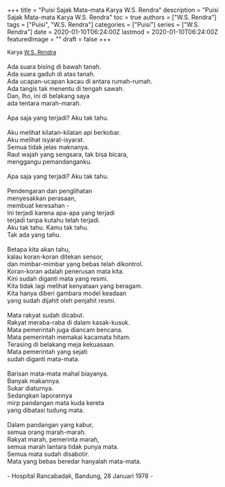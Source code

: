 +++
title = "Puisi Sajak Mata-mata Karya W.S. Rendra"
description = "Puisi Sajak Mata-mata Karya W.S. Rendra"
toc = true
authors = ["W.S. Rendra"]
tags = ["Puisi", "W.S. Rendra"]
categories = ["Puisi"]
series = ["W.S. Rendra"]
date = 2020-01-10T06:24:00Z
lastmod = 2020-01-10T06:24:00Z
featuredImage = ""
draft = false
+++

<div style="text-align: justify;">
<div style="font-size: small;">Karya <a href="/authors/w.s.-rendra/" target="_blank">W.S. Rendra</a></div><br />
Ada suara bising di bawah tanah.<br />Ada suara gaduh di atas tanah.<br />Ada ucapan-ucapan kacau di antara rumah-rumah.<br />Ada tangis tak menentu di tengah sawah.<br />Dan, lho, ini di belakang saya<br />ada tentara marah-marah.<br /><br />Apa saja yang terjadi? Aku tak tahu.<br /><br />Aku melihat kilatan-kilatan api berkobar.<br />Aku melihat isyarat-isyarat.<br />Semua tidak jelas maknanya.<br />Raut wajah yang sengsara, tak bisa bicara,<br />menggangu pemandanganku.<br /><br />Apa saja yang terjadi? Aku tak tahu.<br /><br />Pendengaran dan penglihatan<br />menyesakkan perasaan,<br />membuat keresahan -<br />Ini terjadi karena apa-apa yang terjadi<br />terjadi tanpa kutahu telah terjadi.<br />Aku tak tahu. Kamu tak tahu.<br />Tak ada yang tahu.<br /><br />Betapa kita akan tahu,<br />kalau koran-koran ditekan sensor,<br />dan mimbar-mimbar yang bebas telah dikontrol.<br />Koran-koran adalah penerusan mata kita.<br />Kini sudah diganti mata yang resmi.<br />Kita tidak lagi melihat kenyataan yang beragam.<br />Kita hanya diberi gambara model keadaan<br />yang sudah dijahit oleh penjahit resmi.<br /><br />Mata rakyat sudah dicabut.<br />Rakyat meraba-raba di dalam kasak-kusuk.<br />Mata pemerintah juga diancam bencana.<br />Mata pemerintah memakai kacamata hitam.<br />Terasing di belakang meja kekuasaan.<br />Mata pemerintah yang sejati<br />sudah diganti mata-mata.<br /><br />Barisan mata-mata mahal biayanya.<br />Banyak makannya.<br />Sukar diaturnya.<br />Sedangkan laporannya<br />mirp pandangan mata kuda kereta<br />yang dibatasi tudung mata.<br /><br />Dalam pandangan yang kabur,<br />semua orang marah-marah.<br />Rakyat marah, pemerinta marah,<br />semua marah lantara tidak punya mata.<br />Semua mata sudah disabotir.<br />Mata yang bebas beredar hanyalah mata-mata.<br /><br />- Hospital Rancabadak, Bandung, 28 Januari 1978 -</div>
